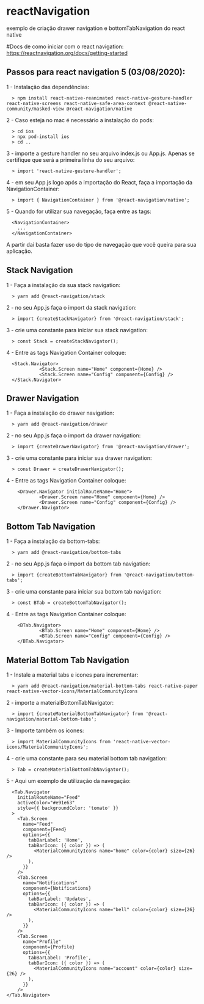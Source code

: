 # reactNavigation
exemplo de criação drawer navigation e bottomTabNavigation do react native

#Docs de como iniciar com o react navigation: https://reactnavigation.org/docs/getting-started

Passos para react navigation 5 (03/08/2020):
-
  1 - Instalação das dependências:
  
      > npm install react-native-reanimated react-native-gesture-handler react-native-screens react-native-safe-area-context @react-native-community/masked-view @react-navigation/native
  
  2 - Caso esteja no mac é necessário a instalação do pods:
  
      > cd ios
      > npx pod-install ios
      > cd ..
    
  3 - importe a gesture handler no seu arquivo index.js ou App.js. Apenas se certifique que será a primeira linha do seu arquivo:
  
      > import 'react-native-gesture-handler';
  
  4 - em seu App.js logo após a importação do React, faça a importação da NavigationContainer:
  
      > import { NavigationContainer } from '@react-navigation/native';
  
  5 - Quando for utilizar sua navegação, faça entre as tags:
  
      <NavigationContainer>
        ...
      </NavigationContainer>
 
 A partir dai basta fazer uso do tipo de navegação que você queira para sua aplicação.
 
 Stack Navigation
 -
  1 - Faça a instalação da sua stack navigation:
  
      > yarn add @react-navigation/stack
  
  2 - no seu App.js faça o import da stack navigation:
  
      > import {createStackNavigator} from '@react-navigation/stack';
  
  3 - crie uma constante para iniciar sua stack navigation:
  
      > const Stack = createStackNavigator();
  
  4 - Entre as tags Navigation Container coloque:
  
      <Stack.Navigator>
                <Stack.Screen name="Home" component={Home} />
                <Stack.Screen name="Config" component={Config} />
      </Stack.Navigator>
      
Drawer Navigation
-
  1 - Faça a instalação do drawer navigation:
  
      > yarn add @react-navigation/drawer
  
  2 - no seu App.js faça o import da drawer navigation:
  
      > import {createDrawerNavigator} from '@react-navigation/drawer';
  
  3 - crie uma constante para iniciar sua drawer navigation:
  
      > const Drawer = createDrawerNavigator();
  
  4 - Entre as tags Navigation Container coloque:
  
        <Drawer.Navigator initialRouteName="Home">
                <Drawer.Screen name="Home" component={Home} />
                <Drawer.Screen name="Config" component={Config} />
        </Drawer.Navigator>
        
Bottom Tab Navigation
-
  1 - Faça a instalação da bottom-tabs:
  
      > yarn add @react-navigation/bottom-tabs
  
  2 - no seu App.js faça o import da bottom tab navigation:
  
      > import {createBottomTabNavigator} from '@react-navigation/bottom-tabs';
  
  3 - crie uma constante para iniciar sua bottom tab navigation:
  
      > const BTab = createBottomTabNavigator();
  
  4 - Entre as tags Navigation Container coloque:
  
        <BTab.Navigator>
                <BTab.Screen name="Home" component={Home} />
                <BTab.Screen name="Config" component={Config} />
        </BTab.Navigator>
  
  Material Bottom Tab Navigation
  -
  1 - Instale a material tabs e icones para incrementar:
      
      > yarn add @react-navigation/material-bottom-tabs react-native-paper react-native-vector-icons/MaterialCommunityIcons
  
  2 - importe a materialBottomTabNavigator:
  
      > import {createMaterialBottomTabNavigator} from '@react-navigation/material-bottom-tabs';
  
  3 - Importe também os icones:
  
      > import MaterialCommunityIcons from 'react-native-vector-icons/MaterialCommunityIcons';

  4 - crie uma constante para seu material bottom tab navigation:
  
      > Tab = createMaterialBottomTabNavigator();
      
  5 - Aqui um exemplo de utilização da navegação:
  
      <Tab.Navigator
        initialRouteName="Feed"
        activeColor="#e91e63"
        style={{ backgroundColor: 'tomato' }}
      >
        <Tab.Screen
          name="Feed"
          component={Feed}
          options={{
            tabBarLabel: 'Home',
            tabBarIcon: ({ color }) => (
              <MaterialCommunityIcons name="home" color={color} size={26} />
            ),
          }}
        />
        <Tab.Screen
          name="Notifications"
          component={Notifications}
          options={{
            tabBarLabel: 'Updates',
            tabBarIcon: ({ color }) => (
              <MaterialCommunityIcons name="bell" color={color} size={26} />
            ),
          }}
        />
        <Tab.Screen
          name="Profile"
          component={Profile}
          options={{
            tabBarLabel: 'Profile',
            tabBarIcon: ({ color }) => (
              <MaterialCommunityIcons name="account" color={color} size={26} />
            ),
          }}
        />
    </Tab.Navigator>
